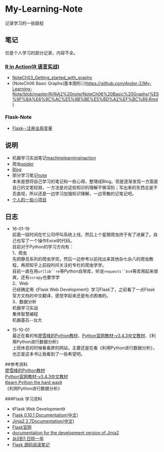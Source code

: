 
# My-Learning-Note  
记录学习的一些路程  

## 笔记  
仅是个人学习的部分记录，内容不全。  
### [R in Action(R 语言实战)](https://github.com/Andor-Z/My-Learning-Note/tree/master/R/RiA2%20note)  
- [NoteCh03_Getting_started_with_graphs](https://github.com/Andor-Z/My-Learning-Note/blob/master/R/RiA2%20note/NoteCh03%20Getting%20started%20with%20graphs.Rmd)  
- [NoteCh06 Basic Graphs(基本图形）](https://github.com/Andor-Z/My-Learning-Note/blob/master/R/RiA2%20note/NoteCh06%20Basic%20Graphs(%E5%9F%BA%E6%9C%AC%E5%9B%BE%E5%BD%A2%EF%BC%89.Rmd)  
### Flask-Note  
- [Flask--注册全局变量](https://github.com/Andor-Z/My-Learning-Note/blob/master/note/Flask--%E6%B3%A8%E5%86%8C%E5%85%A8%E5%B1%80%E5%8F%98%E9%87%8F.md)  


## 说明
* 机器学习实战笔记[machinelearninginaction](https://github.com/Andor-Z/My-Learning-Note/tree/master/machinelearninginaction)
* 爬虫[spider](https://github.com/Andor-Z/My-Learning-Note/tree/master/spider)
* [Blog](http://blog.csdn.net/andor_zz)  
* 部分学习笔记[note](https://github.com/Andor-Z/My-Learning-Note/tree/master/note)  
本来是想将自己学习的笔记和一些心得，整理成Blog。但是逐渐发现一方面是自己的文笔较弱，一方法是对这些知识的理解不够深刻；写出来的东西总是不忍直视，所以还是一边学习加强知识理解，一边零散的记笔记吧。
* [个人的一些小项目](https://github.com/Andor-Z/My-Learning-Note/tree/master/My%20Projects)

## 日志


* 16-01-19  
前面一段时间在忙公司呼叫系统上线，然后上个星期爬虫终于有了进展了。自己也写了一个操作Excel的代码。    
目前对于Python的学习方向有：  
    1、爬虫  
    先把静觅系列的爬虫学完，然后一边参考以前找出来其他杂七杂八的爬虫教程，再把知乎上前段时间关注的专栏的爬虫学学。  
    目前一直在用`urllib``re`等Python自带库，听说`requests``bs4`等库用起来很爽，还有`scrapy`也要学学  
    2、Web  
    已经确定用《Flask Web Development》学习Flask了，之前看了一点Flask官方文档的中文翻译，感觉学起来还是有点困难的。  
    3、数据分析  
    机器学习实战  
    集体智慧编程  
    机器基石--台大  

 





* 15-10-01  
最近在看的有[廖雪峰的Python教材](http://www.liaoxuefeng.com/wiki/0014316089557264a6b348958f449949df42a6d3a2e542c000)、[Python官网教材-v3.4.3中文教材](http://python.usyiyi.cn/python_341/tutorial/index.html)、《利用Python进行数据分析》  
上班休息的时候看看廖的网站，主要还是在看《利用Python进行数据分析》，也正是这本书让我看到了一些希望吧。




##参考资料  
[廖雪峰的Python教材](http://www.liaoxuefeng.com/wiki/0014316089557264a6b348958f449949df42a6d3a2e542c000)  
[Python官网教材-v3.4.3中文教材](http://python.usyiyi.cn/python_341/tutorial/index.html)   
[《learn Python the hard way》](http://learnpythonthehardway.org/book/)  
《利用Python进行数据分析》
  
###Flask 学习资料  
* 《Flask Web Development》  
* [Flask 0.10.1 Documentation(中文)](http://www.pythondoc.com/flask/index.html)  
* [Jinja2 2.7Documentation(中文)](http://docs.jinkan.org/docs/jinja2/)  
* [Flask官网](http://flask.pocoo.org/)  
* [documentation for the development version of Jinja2](http://jinja.pocoo.org/docs/dev/)  
* [从0到1 日拱一卒](http://blog.csdn.net/leadpython?viewmode=contents)  
* [Flask 源码阅读笔记](http://blog.csdn.net/yueguanghaidao/article/details/40016235)
